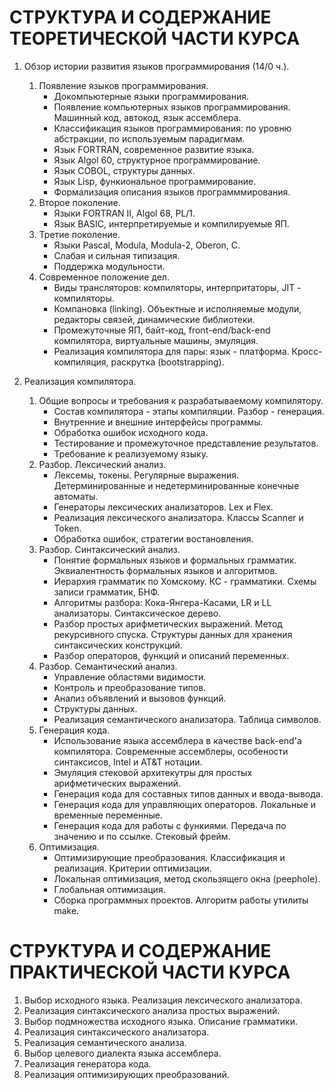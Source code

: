 # СТРУКТУРА И СОДЕРЖАНИЕ ТЕОРЕТИЧЕСКОЙ ЧАСТИ КУРСА 
1. Обзор истории развития языков программирования (14/0 ч.).
	1. Появление языков программирования.
		+ Докомпьютерные языки программирования.
		+ Появление компьютерных языков программирования. Машинный код, автокод, язык ассемблера.
		+ Классификация языков программирования: по уровню абстракции, по используемым парадигмам.
		+ Язык FORTRAN, современное развитие языка.
		+ Язык Algol 60, структурное программирование.
		+ Язык COBOL, структуры данных.
		+ Язык Lisp, функиональное программирование.
		+ Формализация описания языков программмирования.
	2. Второе поколение.
		+ Языки FORTRAN II, Algol 68, PL/1.
		+ Язык BASIC, интерпретируемые и компилируемые ЯП.
	3. Третие поколение.
		+ Языки Pascal, Modula, Modula-2, Oberon, C.
		+ Слабая и сильная типизация.
		+ Поддержка модульности.
	4. Современное положение дел.
		+ Виды трансляторов: компиляторы, интерпритаторы, JIT - компиляторы.
		+ Компановка (linking). Объектные и исполняемые модули, редакторы связей, динамические библиотеки.
		+ Промежуточные ЯП, байт-код, front-end/back-end компилятора, виртуальные машины, эмуляция.
		+ Реализация компилятора для пары: язык - платформа. Кросс-компиляция, раскрутка (bootstrapping).

2. Реализация компилятора.
	1. Общие вопросы и требования к разрабатываемому компилятору.
		+ Состав компилятора - этапы компиляции. Разбор - генерация.
		+ Внутренние и внешние интерфейсы программы.
		+ Обработка ошибок исходного кода.
		+ Тестирование и промежуточное представление результатов.
		+ Требование к реализуемому языку.
	2. Разбор. Лексический анализ.
	 	+ Лексемы, токены. Регулярные выражения. Детерминированные и недетерминированные конечные автоматы. 
	 	+ Генераторы лексических анализаторов. Lex и Flex.
	 	+ Реализация лексического анализатора. Классы Scanner и Token.
		+ Обработка ошибок, стратегии востановления.	 	
	3. Разбор. Синтаксический анализ.
		+ Понятие формальных языков и формальных грамматик. Эквиалентность формальных языков и алгоритмов. 
		+ Иерархия грамматик по Хомскому. КС - грамматики. Схемы записи грамматик, БНФ.
		+ Алгоритмы разбора: Кока-Янгера-Касами, LR и LL анализаторы. Синтаксическое дерево.
		+ Разбор простых арифметических выражений. Метод рекурсивного спуска. Структуры данных для хранения синтаксических конструкций.
		+ Разбор операторов, функций и описаний переменных.
	4. Разбор. Семантический анализ.
		+ Управление областями видимости.
		+ Контроль и преобразование типов.
		+ Анализ объявлений и вызовов функций.
		+ Структуры данных.
		+ Реализация семантического анализатора. Таблица символов.
	5. Генерация кода.
		+ Использование языка ассемблера в качестве back-end'а компилятора. Современные ассемблеры, особености синтаксисов, Intel и AT&T нотации.
		+ Эмуляция стековой архитекутры для простых арифметических выражений.
		+ Генерация кода для составных типов данных и ввода-вывода.
		+ Генерация кода для управляющих операторов. Локальные и временные переменные.
		+ Генерация кода для работы с функиями. Передача по значению и по ссылке. Стековый фрейм.
	6. Оптимизация.
		+ Оптимизирующие преобразования. Классификация и реализация. Критерии оптимизации.
		+ Локальная оптимизация, метод скользящего окна (peephole).
		+ Глобальная оптимизация.
		+ Сборка программных проектов. Алгоритм работы утилиты make.

# СТРУКТУРА И СОДЕРЖАНИЕ ПРАКТИЧЕСКОЙ ЧАСТИ КУРСА
1. Выбор исходного языка. Реализация лексического анализатора.
2. Реализация синтаксического анализа простых выражений.
3. Выбор подмножества исходного языка. Описание грамматики.
4. Реализация синтаксического анализатора.
5. Реализация семантического анализа.
6. Выбор целевого диалекта языка ассемблера.
7. Реализация генератора кода.
8. Реализация оптимизирующих преобразований.
